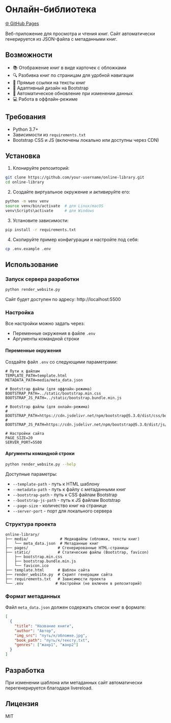 # Онлайн-библиотека

[🌐 GitHub Pages](https://sh1m0r1an1n.github.io/online-library-lesson_3-/)

Веб-приложение для просмотра и чтения книг. Сайт автоматически генерируется из JSON-файла с метаданными книг.

## Возможности

- 📚 Отображение книг в виде карточек с обложками
- 🔍 Разбивка книг по страницам для удобной навигации
- 📖 Прямые ссылки на тексты книг
- 🎨 Адаптивный дизайн на Bootstrap
- 🔄 Автоматическое обновление при изменении данных
- 💻 Работа в оффлайн-режиме

## Требования

- Python 3.7+
- Зависимости из `requirements.txt`
- Bootstrap CSS и JS (включены локально или доступны через CDN)

## Установка

1. Клонируйте репозиторий:
```bash
git clone https://github.com/your-username/online-library.git
cd online-library
```

2. Создайте виртуальное окружение и активируйте его:
```bash
python -m venv venv
source venv/bin/activate  # для Linux/macOS
venv\Scripts\activate     # для Windows
```

3. Установите зависимости:
```bash
pip install -r requirements.txt
```

4. Скопируйте пример конфигурации и настройте под себя:
```bash
cp .env.example .env
```

## Использование

### Запуск сервера разработки

```bash
python render_website.py
```

Сайт будет доступен по адресу: http://localhost:5500

### Настройка

Все настройки можно задать через:
- Переменные окружения в файле `.env`
- Аргументы командной строки

#### Переменные окружения

Создайте файл `.env` со следующими параметрами:
```env
# Пути к файлам
TEMPLATE_PATH=template.html
METADATA_PATH=media/meta_data.json

# Bootstrap файлы (для оффлайн-режима)
BOOTSTRAP_PATH=../static/bootstrap.min.css
BOOTSTRAP_JS_PATH=../static/bootstrap.bundle.min.js

# Bootstrap файлы (для онлайн-режима)
# BOOTSTRAP_PATH=https://cdn.jsdelivr.net/npm/bootstrap@5.3.0/dist/css/bootstrap.min.css
# BOOTSTRAP_JS_PATH=https://cdn.jsdelivr.net/npm/bootstrap@5.3.0/dist/js/bootstrap.bundle.min.js

# Настройки сайта
PAGE_SIZE=20
SERVER_PORT=5500
```

#### Аргументы командной строки

```bash
python render_website.py --help
```

Доступные параметры:
- `--template-path` - путь к HTML шаблону
- `--metadata-path` - путь к файлу с метаданными книг
- `--bootstrap-path` - путь к CSS файлам Bootstrap
- `--bootstrap-js-path` - путь к JS файлам Bootstrap
- `--page-size` - количество книг на странице
- `--server-port` - порт для локального сервера

### Структура проекта

```
online-library/
├── media/              # Медиафайлы (обложки, тексты книг)
│   └── meta_data.json  # Метаданные книг
├── pages/             # Сгенерированные HTML-страницы
├── static/            # Статические файлы (Bootstrap, favicon)
│   ├── bootstrap.min.css
│   ├── bootstrap.bundle.min.js
│   └── favicon.ico
├── template.html      # Шаблон сайта
├── render_website.py  # Скрипт генерации сайта
├── requirements.txt   # Зависимости проекта
└── .env              # Настройки (не включен в репозиторий)
```

### Формат метаданных

Файл `meta_data.json` должен содержать список книг в формате:
```json
[
  {
    "title": "Название книги",
    "author": "Автор",
    "img_src": "путь/к/обложке.jpg",
    "book_path": "путь/к/тексту.txt",
    "genres": ["жанр1", "жанр2"]
  }
]
```

## Разработка

При изменении шаблона или метаданных сайт автоматически перегенерируется благодаря livereload.

## Лицензия

MIT
